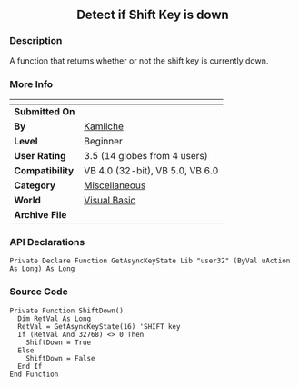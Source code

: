 ﻿<div align="center">

## Detect if Shift Key is down


</div>

### Description

A function that returns whether or not the shift key is currently down.
 
### More Info
 


<span>             |<span>
---                |---
**Submitted On**   |
**By**             |[Kamilche](https://github.com/Planet-Source-Code/PSCIndex/blob/master/ByAuthor/kamilche.md)
**Level**          |Beginner
**User Rating**    |3.5 (14 globes from 4 users)
**Compatibility**  |VB 4\.0 \(32\-bit\), VB 5\.0, VB 6\.0
**Category**       |[Miscellaneous](https://github.com/Planet-Source-Code/PSCIndex/blob/master/ByCategory/miscellaneous__1-1.md)
**World**          |[Visual Basic](https://github.com/Planet-Source-Code/PSCIndex/blob/master/ByWorld/visual-basic.md)
**Archive File**   |[](https://github.com/Planet-Source-Code/kamilche-detect-if-shift-key-is-down__1-12092/archive/master.zip)

### API Declarations

```
Private Declare Function GetAsyncKeyState Lib "user32" (ByVal uAction As Long) As Long
```


### Source Code

```
Private Function ShiftDown()
  Dim RetVal As Long
  RetVal = GetAsyncKeyState(16) 'SHIFT key
  If (RetVal And 32768) <> 0 Then
    ShiftDown = True
  Else
    ShiftDown = False
  End If
End Function
```

